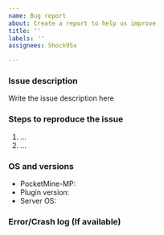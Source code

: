 ```yaml
---
name: Bug report
about: Create a report to help us improve
title: ''
labels: ''
assignees: Shock95x

---
```


### Issue description
Write the issue description here

### Steps to reproduce the issue
1. ...
2. ...

### OS and versions
* PocketMine-MP:
* Plugin version: 
* Server OS:

### Error/Crash log (If available)
<!-- Paste the log in-between the backquotes below -->
```

```
